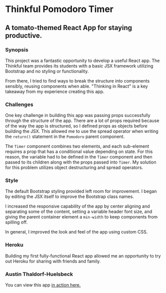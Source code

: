# Thinkful Pomodoro Timer

## A tomato-themed React App for staying productive.

### Synopsis

This project was a fantastic opportunity to develop a useful React app. The Thinkful team provides its students with a basic JSX framework utilizing Bootstrap and no styling or functionality.

From there, I tried to find ways to break the structure into components sensibly, reusing components when able. "Thinking in React" is a key takeaway from my experience creating this app.

### Challenges

One key challenge in building this app was passing props successfully through the structure of the app. There are a lot of props required because of the way the app is structured, so I defined props as objects before building the JSX. This allowed me to use the spread operator when writing the `return()` statement in the `Pomodoro` parent component.

The `Timer` component combines two elements, and each sub-element requires a prop that has a conditional value depending on state. For this reason, the variable had to be defined in the `Timer` component and then passed to its children along with the props passed into `Timer`. My solution for this problem utilizes object destructuring and spread operators.

### Style

The default Bootstrap styling provided left room for improvement. I began by editing the JSX itself to improve the Bootstrap class names.

I increased the responsive capability of the app by center aligning and separating some of the content, setting a variable header font size, and giving the parent container element a `min-width` to keep components from spilling off. 

In general, I improved the look and feel of the app using custom CSS.

### Heroku

Building my first fully-functional React app allowed me an opportunity to try out Heroku for sharing with friends and family.

### Austin Thaldorf-Huelsbeck

You can view this app [in action here.](https://pomodoro-react-app-huelsbeck.herokuapp.com/)
